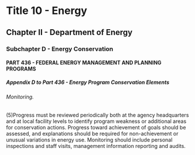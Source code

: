 
# Title 10 - Energy
## Chapter II - Department of Energy
### Subchapter D - Energy Conservation
#### PART 436 - FEDERAL ENERGY MANAGEMENT AND PLANNING PROGRAMS
##### Appendix D to Part 436 - Energy Program Conservation Elements
###### Monitoring.

(5)Progress must be reviewed periodically both at the agency headquarters and at local facility levels to identify program weakness or additional areas for conservation actions. Progress toward achievement of goals should be assessed, and explanations should be required for non-achievement or unusual variations in energy use. Monitoring should include personal inspections and staff visits, management information reporting and audits.
